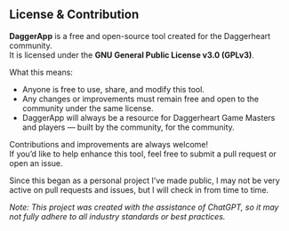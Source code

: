 ## License & Contribution

**DaggerApp** is a free and open-source tool created for the Daggerheart community.  
It is licensed under the **GNU General Public License v3.0 (GPLv3)**.

What this means:  
- Anyone is free to use, share, and modify this tool.  
- Any changes or improvements must remain free and open to the community under the same license.  
- DaggerApp will always be a resource for Daggerheart Game Masters and players — built by the community, for the community.

Contributions and improvements are always welcome!  
If you’d like to help enhance this tool, feel free to submit a pull request or open an issue.

Since this began as a personal project I’ve made public, I may not be very active on pull requests and issues, but I will check in from time to time.

*Note: This project was created with the assistance of ChatGPT, so it may not fully adhere to all industry standards or best practices.*
